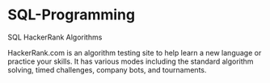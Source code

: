 # SQL-Programming

SQL HackerRank Algorithms

HackerRank.com is an algorithm testing site to help learn a new language or practice your skills. It has various modes including the standard algorithm solving, timed challenges, company bots, and tournaments.
